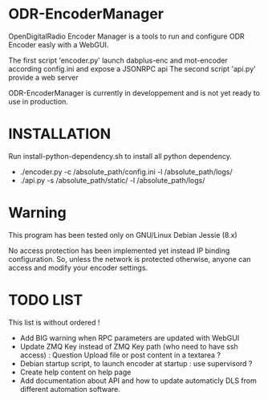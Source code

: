 # ODR-EncoderManager
OpenDigitalRadio Encoder Manager is a tools to run and configure ODR Encoder easly with a WebGUI.

The first script 'encoder.py' launch dabplus-enc and mot-encoder according config.ini and expose a JSONRPC api
The second script 'api.py' provide a web server

ODR-EncoderManager is currently in developpement and is not yet ready to use in production.

# INSTALLATION

Run install-python-dependency.sh to install all python dependency.

  * ./encoder.py -c /absolute_path/config.ini -l /absolute_path/logs/
  * ./api.py -s /absolute_path/static/ -l /absolute_path/logs/

# Warning
This program has been tested only on GNU/Linux Debian Jessie (8.x)

No access protection has been implemented yet instead IP binding configuration. So, unless the network is protected otherwise, anyone can access and modify your encoder settings.


# TODO LIST
This list is without ordered !

  * Add BIG warning when RPC parameters are updated with WebGUI
  * Update ZMQ Key instead of ZMQ Key path (who need to have ssh access) : Question Upload file or post content in a textarea ?
  * Debian startup script, to launch encoder at startup : use supervisord ?
  * Create help content on help page
  * Add documentation about API and how to update automaticly DLS from different automation software.



